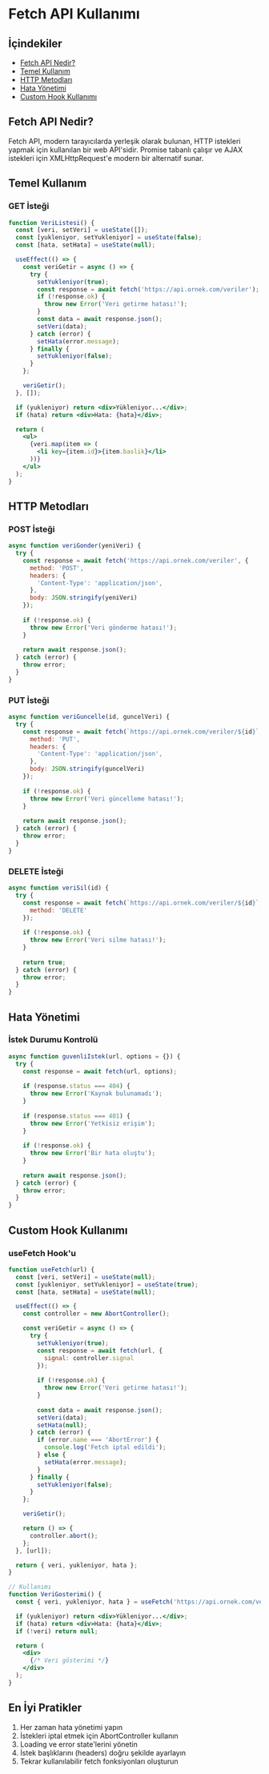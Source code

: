 # Fetch API Kullanımı

## İçindekiler
- [Fetch API Nedir?](#fetch-api-nedir)
- [Temel Kullanım](#temel-kullanım)
- [HTTP Metodları](#http-metodları)
- [Hata Yönetimi](#hata-yönetimi)
- [Custom Hook Kullanımı](#custom-hook-kullanımı)

## Fetch API Nedir?
Fetch API, modern tarayıcılarda yerleşik olarak bulunan, HTTP istekleri yapmak için kullanılan bir web API'sidir. Promise tabanlı çalışır ve AJAX istekleri için XMLHttpRequest'e modern bir alternatif sunar.

## Temel Kullanım

### GET İsteği
```jsx
function VeriListesi() {
  const [veri, setVeri] = useState([]);
  const [yukleniyor, setYukleniyor] = useState(false);
  const [hata, setHata] = useState(null);

  useEffect(() => {
    const veriGetir = async () => {
      try {
        setYukleniyor(true);
        const response = await fetch('https://api.ornek.com/veriler');
        if (!response.ok) {
          throw new Error('Veri getirme hatası!');
        }
        const data = await response.json();
        setVeri(data);
      } catch (error) {
        setHata(error.message);
      } finally {
        setYukleniyor(false);
      }
    };

    veriGetir();
  }, []);

  if (yukleniyor) return <div>Yükleniyor...</div>;
  if (hata) return <div>Hata: {hata}</div>;

  return (
    <ul>
      {veri.map(item => (
        <li key={item.id}>{item.baslik}</li>
      ))}
    </ul>
  );
}
```

## HTTP Metodları

### POST İsteği
```jsx
async function veriGonder(yeniVeri) {
  try {
    const response = await fetch('https://api.ornek.com/veriler', {
      method: 'POST',
      headers: {
        'Content-Type': 'application/json',
      },
      body: JSON.stringify(yeniVeri)
    });
    
    if (!response.ok) {
      throw new Error('Veri gönderme hatası!');
    }
    
    return await response.json();
  } catch (error) {
    throw error;
  }
}
```

### PUT İsteği
```jsx
async function veriGuncelle(id, guncelVeri) {
  try {
    const response = await fetch(`https://api.ornek.com/veriler/${id}`, {
      method: 'PUT',
      headers: {
        'Content-Type': 'application/json',
      },
      body: JSON.stringify(guncelVeri)
    });
    
    if (!response.ok) {
      throw new Error('Veri güncelleme hatası!');
    }
    
    return await response.json();
  } catch (error) {
    throw error;
  }
}
```

### DELETE İsteği
```jsx
async function veriSil(id) {
  try {
    const response = await fetch(`https://api.ornek.com/veriler/${id}`, {
      method: 'DELETE'
    });
    
    if (!response.ok) {
      throw new Error('Veri silme hatası!');
    }
    
    return true;
  } catch (error) {
    throw error;
  }
}
```

## Hata Yönetimi

### İstek Durumu Kontrolü
```jsx
async function guvenliIstek(url, options = {}) {
  try {
    const response = await fetch(url, options);
    
    if (response.status === 404) {
      throw new Error('Kaynak bulunamadı');
    }
    
    if (response.status === 401) {
      throw new Error('Yetkisiz erişim');
    }
    
    if (!response.ok) {
      throw new Error('Bir hata oluştu');
    }
    
    return await response.json();
  } catch (error) {
    throw error;
  }
}
```

## Custom Hook Kullanımı

### useFetch Hook'u
```jsx
function useFetch(url) {
  const [veri, setVeri] = useState(null);
  const [yukleniyor, setYukleniyor] = useState(true);
  const [hata, setHata] = useState(null);

  useEffect(() => {
    const controller = new AbortController();

    const veriGetir = async () => {
      try {
        setYukleniyor(true);
        const response = await fetch(url, {
          signal: controller.signal
        });
        
        if (!response.ok) {
          throw new Error('Veri getirme hatası!');
        }
        
        const data = await response.json();
        setVeri(data);
        setHata(null);
      } catch (error) {
        if (error.name === 'AbortError') {
          console.log('Fetch iptal edildi');
        } else {
          setHata(error.message);
        }
      } finally {
        setYukleniyor(false);
      }
    };

    veriGetir();

    return () => {
      controller.abort();
    };
  }, [url]);

  return { veri, yukleniyor, hata };
}

// Kullanımı
function VeriGosterimi() {
  const { veri, yukleniyor, hata } = useFetch('https://api.ornek.com/veriler');

  if (yukleniyor) return <div>Yükleniyor...</div>;
  if (hata) return <div>Hata: {hata}</div>;
  if (!veri) return null;

  return (
    <div>
      {/* Veri gösterimi */}
    </div>
  );
}
```

## En İyi Pratikler
1. Her zaman hata yönetimi yapın
2. İstekleri iptal etmek için AbortController kullanın
3. Loading ve error state'lerini yönetin
4. İstek başlıklarını (headers) doğru şekilde ayarlayın
5. Tekrar kullanılabilir fetch fonksiyonları oluşturun 